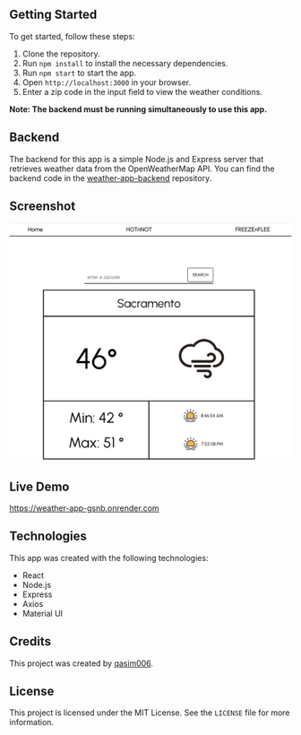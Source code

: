 ## Getting Started

To get started, follow these steps:

1. Clone the repository.
2. Run `npm install` to install the necessary dependencies.
3. Run `npm start` to start the app.
4. Open `http://localhost:3000` in your browser.
5. Enter a zip code in the input field to view the weather conditions.

**Note: The backend must be running simultaneously to use this app.**

## Backend

The backend for this app is a simple Node.js and Express server that retrieves weather data from the OpenWeatherMap API. You can find the backend code in the [weather-app-backend](https://github.com/qasim006/weather-app-backend) repository.

## Screenshot

![Weather App Screenshot](https://raw.githubusercontent.com/qasim006/weather-app-frontend/main/Weather%20Screenshot.png)

## Live Demo

https://weather-app-gsnb.onrender.com

## Technologies

This app was created with the following technologies:

- React
- Node.js
- Express
- Axios
- Material UI

## Credits

This project was created by [qasim006](https://github.com/your-username).

## License

This project is licensed under the MIT License. See the `LICENSE` file for more information.


